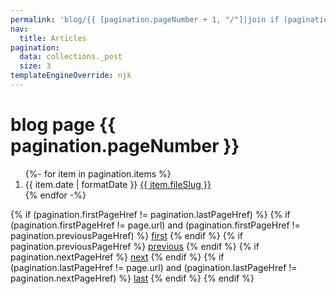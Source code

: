 ```yaml
---
permalink: 'blog/{{ [pagination.pageNumber + 1, "/"]|join if (pagination.pageNumber > 0) else "" }}index.html'
nav:
  title: Articles
pagination:
  data: collections._post
  size: 3
templateEngineOverride: njk
---
```


<h1>blog page {{ pagination.pageNumber }}</h1>

<ol>
{%- for item in pagination.items %}
<li>
{{ item.date | formatDate }}
<a href="{{ item.url | url }}">{{ item.fileSlug }}</a>
</li>
{% endfor -%}
</ol>

{% if (pagination.firstPageHref != pagination.lastPageHref) %}
{% if (pagination.firstPageHref != page.url) and (pagination.firstPageHref != pagination.previousPageHref) %}
<a href="{{ pagination.firstPageHref }}">first</a>
{% endif %}
{% if pagination.previousPageHref %}
<a href="{{ pagination.previousPageHref }}">previous</a>
{% endif %}
{% if pagination.nextPageHref %}
<a href="{{ pagination.nextPageHref }}">next</a>
{% endif %}
{% if (pagination.lastPageHref != page.url) and (pagination.lastPageHref != pagination.nextPageHref) %}
<a href="{{ pagination.lastPageHref }}">last</a>
{% endif %}
{% endif %}
